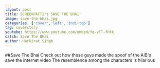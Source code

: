 ```yaml
---
layout: post
title: SCREENPATTI's SAVE THE BHAI
image: save-the-bhai.jpg
categories: ['cover','left','indi-top']
tag: coverstory
youtube: https://www.youtube.com/embed/Yq-vTT-fHtk
catch: Save The Bhai
author: Harkirat Singh
---
```


##Save The Bhai
Check out how these guys made the spoof of the AIB's save the internet video
The resemblence among the characters is hilarious
